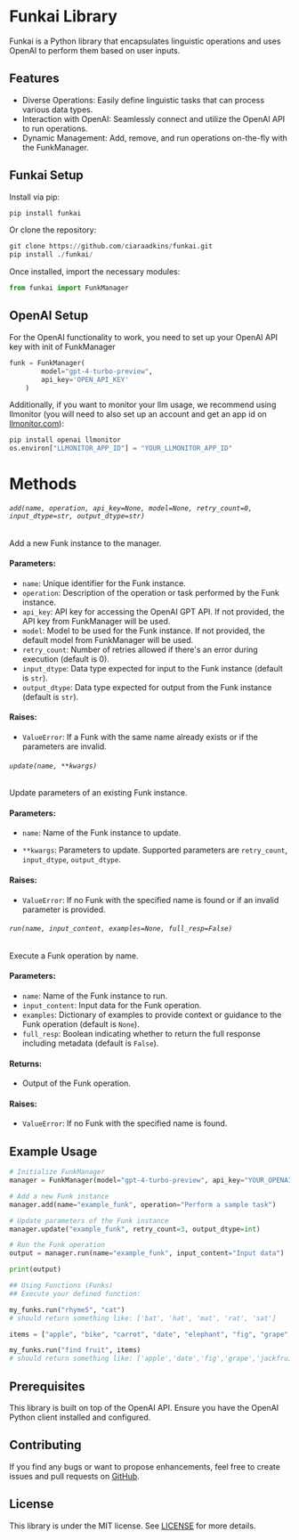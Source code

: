 # Funkai Library

Funkai is a Python library that encapsulates linguistic operations and uses OpenAI to perform them based on user inputs.

## Features

- Diverse Operations: Easily define linguistic tasks that can process various data types.
- Interaction with OpenAI: Seamlessly connect and utilize the OpenAI API to run operations.
- Dynamic Management: Add, remove, and run operations on-the-fly with the FunkManager.

## Funkai Setup

Install via pip:

```python
pip install funkai
```

Or clone the repository:

```python
git clone https://github.com/ciaraadkins/funkai.git
pip install ./funkai/
```

Once installed, import the necessary modules:

```python
from funkai import FunkManager
```

## OpenAI Setup

For the OpenAI functionality to work, you need to set up your OpenAI API key with init of FunkManager

```python
funk = FunkManager(
        model="gpt-4-turbo-preview",
        api_key='OPEN_API_KEY'
    )
```

Additionally, if you want to monitor your llm usage, we recommend using llmonitor (you will need to also set up an account and get an app id on [llmonitor.com](https://llmonitor.com/)):

```python
pip install openai llmonitor
os.environ["LLMONITOR_APP_ID"] = "YOUR_LLMONITOR_APP_ID"
```

# Methods

###### `add(name, operation, api_key=None, model=None, retry_count=0, input_dtype=str, output_dtype=str)`

Add a new Funk instance to the manager.

#### Parameters:

- `name`: Unique identifier for the Funk instance.
- `operation`: Description of the operation or task performed by the Funk instance.
- `api_key`: API key for accessing the OpenAI GPT API. If not provided, the API key from FunkManager will be used.
- `model`: Model to be used for the Funk instance. If not provided, the default model from FunkManager will be used.
- `retry_count`: Number of retries allowed if there's an error during execution (default is 0).
- `input_dtype`: Data type expected for input to the Funk instance (default is `str`).
- `output_dtype`: Data type expected for output from the Funk instance (default is `str`).

#### Raises:

- `ValueError`: If a Funk with the same name already exists or if the parameters are invalid.

###### `update(name, **kwargs)`

Update parameters of an existing Funk instance.

#### Parameters:

- `name`: Name of the Funk instance to update.

- `**kwargs`: Parameters to update. Supported parameters are `retry_count`, `input_dtype`, `output_dtype`.

#### Raises:

- `ValueError`: If no Funk with the specified name is found or if an invalid parameter is provided.

###### `run(name, input_content, examples=None, full_resp=False)`

Execute a Funk operation by name.

#### Parameters:

- `name`: Name of the Funk instance to run.
- `input_content`: Input data for the Funk operation.
- `examples`: Dictionary of examples to provide context or guidance to the Funk operation (default is `None`).
- `full_resp`: Boolean indicating whether to return the full response including metadata (default is `False`).

#### Returns:

- Output of the Funk operation.

#### Raises:

- `ValueError`: If no Funk with the specified name is found.

## Example Usage

```python
# Initialize FunkManager
manager = FunkManager(model="gpt-4-turbo-preview", api_key="YOUR_OPENAI_API_KEY")

# Add a new Funk instance
manager.add(name="example_funk", operation="Perform a sample task")

# Update parameters of the Funk instance
manager.update("example_funk", retry_count=3, output_dtype=int)

# Run the Funk operation
output = manager.run(name="example_funk", input_content="Input data")

print(output)

## Using Functions (Funks)
## Execute your defined function:

my_funks.run("rhyme5", "cat")
# should return something like: ['bat', 'hat', 'mat', 'rat', 'sat']

items = ["apple", "bike", "carrot", "date", "elephant", "fig", "grape", "helicopter", "ice cream", "jackfruit", "kite", "lemon", "mango", "notebook","strawberry", "television", "umbrella", "van", "watermelon", "xylophone", "yellow", "zebra"]

my_funks.run("find fruit", items)
# should return something like: ['apple','date','fig','grape','jackfruit','lemon','mango','strawberry','watermelon']
```

## Prerequisites

This library is built on top of the OpenAI API. Ensure you have the OpenAI Python client installed and configured.

## Contributing

If you find any bugs or want to propose enhancements, feel free to create issues and pull requests on [GitHub](https://github.com/ciaraadkins/funkai).

## License

This library is under the MIT license. See [LICENSE](./LICENSE) for more details.
